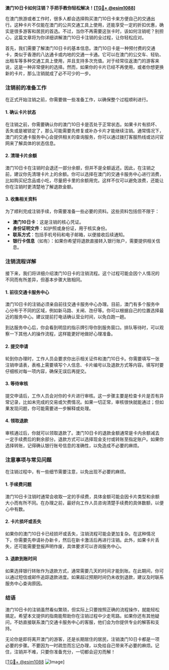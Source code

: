 **澳门10日卡如何注销？手把手教你轻松解决！[[TG💪+ @esim1088](https://t.me/s/esim1088)]**

在澳门旅游或者工作时，很多人都会选择购买澳门10日卡来方便自己的交通出行。这种卡片不仅能在澳门的公共交通工具上使用，还能享受一定的折扣优惠，确实是很多游客和居民的首选。不过，当你不再需要这张卡时，该如何注销呢？别担心，这篇文章将为你详细讲解澳门10日卡注销的全过程，让你轻松应对。

首先，我们需要了解澳门10日卡的基本信息。澳门10日卡是一种预付费的交通卡，类似于香港的八达通卡或内地的交通一卡通。它可以在澳门的公交车、轻轨、出租车等多种交通工具上使用，并且支持多次充值。对于经常往返澳门的游客来说，这是一种非常便利的选择。然而，如果你的卡片已经不再使用，或者你想更换新的卡片，那么注销就成了必不可少的一步。

### **注销前的准备工作**

在正式开始注销之前，你需要做一些准备工作，以确保整个过程顺利进行。

#### **1. 确认卡片状态**
在注销之前，你需要确认你的澳门10日卡是否处于正常状态。如果卡片有损坏、丢失或是被锁定了，那么可能需要先修复或补办卡片才能继续注销。通常情况下，澳门的交通卡服务中心会提供相关的查询服务，你可以通过拨打客服热线或访问官网来了解具体的状态信息。

#### **2. 清理卡片余额**
澳门10日卡在注销时会退还一部分余额，但并不是全额返还。因此，在注销之前，建议你先清理卡片上的余额。你可以选择在澳门的交通卡服务中心进行消费，比如购买纪念品或小吃，尽量把卡里的余额用完。这样不仅可以避免浪费，还能让你在注销时更清楚地了解退款金额。

#### **3. 收集相关资料**
为了顺利完成注销手续，你需要准备一些必要的资料。这些资料包括但不限于：
- **澳门10日卡**：这是注销的核心凭证。
- **身份证明文件**：如护照或身份证，用于核实身份。
- **联系方式**：包括手机号码和电子邮箱，以便接收后续通知。
- **银行卡信息**（如有）：如果你希望将退款直接转入银行账户，需要提供相关信息。

### **注销流程详解**

接下来，我们将详细介绍澳门10日卡的注销流程。这个过程可能会因个人情况的不同而有所差异，但基本步骤大致相同。

#### **1. 前往交通卡服务中心**
澳门10日卡的注销必须亲自前往交通卡服务中心办理。目前，澳门有多个服务中心分布于不同的区域，例如新马路、关闸、氹仔等。你可以根据自己的位置选择最近的服务中心。建议提前打电话确认营业时间，以免白跑一趟。

到达服务中心后，你会看到明显的指示牌引导你到服务窗口。排队等待时，可以观察一下其他人的操作流程，这样能更好地做好心理准备。

#### **2. 提交申请**
轮到你办理时，工作人员会要求你出示相关证件和澳门10日卡。你需要填写一张注销申请表，表格上需要填写个人信息、卡片编号以及退款方式等内容。填写时要仔细核对每一项内容，确保无误后再提交。

#### **3. 等待审核**
提交申请后，工作人员会对你的卡片进行审核。这一步骤主要是检查卡片是否有异常记录，比如未完成的交易或欠费情况。如果一切正常，审核很快就能通过；但如果发现问题，你可能需要进一步解释或处理。

#### **4. 领取退款**
审核通过后，你就可以领取退款了。澳门10日卡的退款金额通常是卡内余额减去一定手续费后的剩余部分。退款方式可以选择现金支付或转账至指定账户。如果你选择转账，记得确认银行账号信息的准确性，以免造成不必要的麻烦。

### **注意事项与常见问题**

在注销过程中，有一些细节需要注意，以免出现不必要的麻烦。

#### **1. 手续费问题**
澳门10日卡注销时通常会收取一定的手续费，具体金额可能会因卡片类型和余额大小而有所不同。在办理之前，最好向工作人员咨询清楚手续费的具体数额，以便心中有数。

#### **2. 卡片损坏或丢失**
如果你的澳门10日卡已经损坏或丢失，注销流程可能会更加复杂。在这种情况下，你需要先申请补办新卡，然后在新卡激活后再进行注销。此外，如果卡片丢失，还可能需要登报声明作废，具体要求可以咨询服务中心。

#### **3. 退款到账时间**
如果选择银行转账作为退款方式，通常需要几天的时间才能到账。在此期间，你可以通过短信或邮件追踪退款进度。如果超过预期时间仍未收到退款，建议及时联系服务中心查询原因。

### **结语**

澳门10日卡的注销虽然看似繁琐，但实际上只要按照正确的流程操作，就能轻松搞定。希望本文提供的指南能帮助你在注销过程中少走弯路。如果你还有其他疑问，不妨直接联系澳门交通卡服务中心的客服，他们会为你提供专业的解答和支持。

无论你是即将离开澳门的游客，还是长期居住的居民，注销澳门10日卡都是一项必要的步骤。不要因为一时疏忽而忘记办理，以免给自己带来不必要的麻烦。记住，注销并不难，只要你准备充分，一切都会迎刃而解！

[[TG💪+ @esim1088](https://t.me/s/esim1088) ![Image](https://i.postimg.cc/4NQfJmqS/Snipaste-2025-05-13-00-14-12.png)]